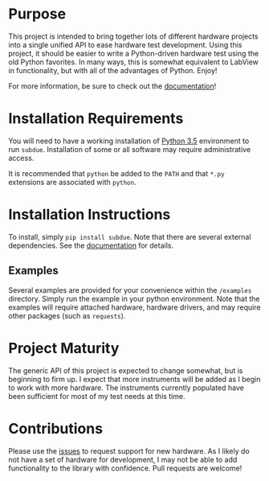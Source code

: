# Purpose

This project is intended to bring together lots of different hardware
projects into a single unified API to ease hardware test development.
Using this project, it should be easier to write a Python-driven hardware
test using the old Python favorites.  In many ways, this is somewhat
equivalent to LabView in functionality, but with all of the advantages
of Python.  Enjoy!

For more information, be sure to check out the 
[documentation](https://pythonhosted.org/subdue/)!

# Installation Requirements

You will need to have a working installation of 
[Python 3.5](https://www.python.org/downloads/) environment to run
`subdue`.  Installation of some or all software may require
administrative access.

It is recommended that `python` be added to the `PATH` and that `*.py`
extensions are associated with `python`.

# Installation Instructions

To install, simply `pip install subdue`.  Note that there are several
external dependencies.  See the [documentation](https://pythonhosted.org/subdue/) 
for details.

## Examples

Several examples are provided for your convenience within the 
`/examples` directory.  Simply run the example in your python environment.
Note that the examples will require attached hardware, hardware drivers,
and may require other packages (such as `requests`).

# Project Maturity

The generic API of this project is expected to change somewhat, but is beginning
to firm up.  I expect that more instruments will be added as I begin to work with
more hardware.  The instruments currently populated have been sufficient for
most of my test needs at this time.

# Contributions

Please use the [issues](https://github.com/slightlynybbled/subdue/issues)
to request support for new hardware.  As I likely do not have a set of 
hardware for development, I may not be able to add functionality to the
library with confidence.  Pull requests are welcome!
